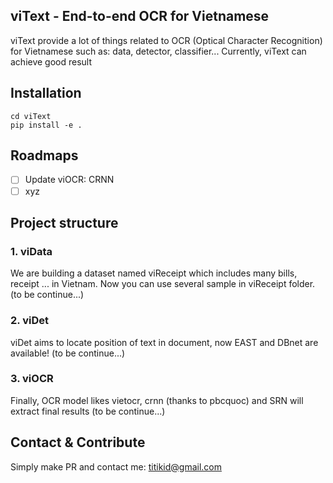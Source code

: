 ## viText - End-to-end OCR for Vietnamese
viText provide a lot of things related to OCR (Optical Character Recognition) for Vietnamese such as: data, detector, classifier...
Currently, viText can achieve good result

## Installation
```
cd viText
pip install -e .
```

## Roadmaps
- [ ] Update viOCR: CRNN
- [ ] xyz

## Project structure
### 1. viData
We are building a dataset named viReceipt which includes many bills, receipt ... in Vietnam. Now you can use several sample in viReceipt folder.
(to be continue...)

### 2. viDet
viDet aims to locate position of text in document, now EAST and DBnet are available!
(to be continue...)

### 3. viOCR
Finally, OCR model likes vietocr, crnn (thanks to pbcquoc) and SRN will extract final results 
(to be continue...)



## Contact & Contribute
Simply make PR and contact me: titikid@gmail.com